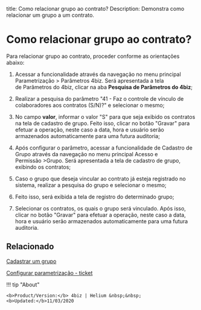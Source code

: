 title: Como relacionar grupo ao contrato?
Description: Demonstra como relacionar um grupo a um contrato.
# Como relacionar grupo ao contrato?

Para relacionar grupo ao contrato, proceder conforme as orientações abaixo:

1.  Acessar a funcionalidade através da navegação
    no menu principal Parametrização > Parâmetros 4biz. Será apresentada a tela de Parâmetros do
    4biz, clicar na aba **Pesquisa de Parâmetros do 4biz**;

2.  Realizar a pesquisa do parâmetro "41 - Faz o controle de vínculo de
    colaboradores aos contratos (S/N)?" e selecionar o mesmo;

3.  No campo **valor**, informar o valor "S" para que seja exibido os contratos
    na tela de cadastro de grupo. Feito isso, clicar no botão "Gravar" para
    efetuar a operação, neste caso a data, hora e usuário serão armazenados
    automaticamente para uma futura auditoria;

4.  Após configurar o parâmetro, acessar a funcionalidade de Cadastro de
    Grupo através da navegação no menu principal Acesso e
    Permissão \>Grupo. Será apresentada a tela de cadastro de grupo,
    exibindo os contratos;

5.  Caso o grupo que deseja vincular ao contrato já esteja registrado no
    sistema, realizar a pesquisa do grupo e selecionar o mesmo;

6.  Feito isso, será exibida a tela de registro do determinado grupo;

7.  Selecionar os contratos, os quais o grupo será vinculado. Após isso, clicar
    no botão "Gravar" para efetuar a operação, neste caso a data, hora e usuário
    serão armazenados automaticamente para uma futura auditoria.


Relacionado
-------

[Cadastrar um grupo](/pt-br/4biz-helium/initial-settings/access-settings/user/register-groups.html)

[Configurar parametrização - ticket](/pt-br/4biz-helium/platform-administration/parameters-list/configure-parametrization-ticket.html)


<!-- <i class='fa fa-youtube-play  fa-2x' style='color:#97ce17;vertical-align: middle;'> </i> [Video Library](https://www.youtube.com/playlist?list=PLB5qK2uzf2RN9wA1DbVHEot2QD2gW8_jq)'
-->
!!! tip "About"

    <b>Product/Version:</b> 4biz | Helium &nbsp;&nbsp;
    <b>Updated:</b>11/03/2020
